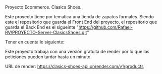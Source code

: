 Proyecto Ecommerce. Clasics Shoes.

Este proyecto tiene por tematica una tienda de zapatos formales. Siendo este el repositorio que guarda el Front End 
del proyecto, el repositorio que guarda el Back End es el sigueinte  "https://github.com/Rafael-RV/PROYECTO-Server-ClasicsShoes.git"


Tener en cuenta lo siguiente:

Este proyecto trabaja con una versión gratuita de render por lo que las peticiones pueden tardar hasta un minuto.

URL de render:  https://clasics-shoes-api.onrender.com/v1/products

